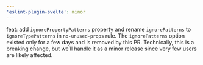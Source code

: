 ```yaml
---
'eslint-plugin-svelte': minor
---
```


feat: add `ignorePropertyPatterns` property and rename `ignorePatterns` to `ignoreTypePatterns` in `no-unused-props` rule. The `ignorePatterns` option existed only for a few days and is removed by this PR. Technically, this is a breaking change, but we’ll handle it as a minor release since very few users are likely affected.
